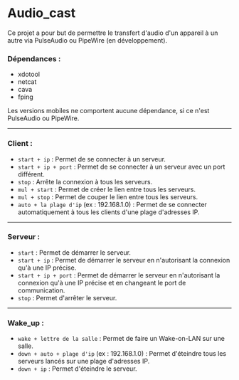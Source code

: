 # Audio_cast  
Ce projet a pour but de permettre le transfert d'audio d'un appareil à un autre via PulseAudio ou PipeWire (en développement).  

### Dépendances :  
- xdotool  
- netcat  
- cava  
- fping  

Les versions mobiles ne comportent aucune dépendance, si ce n'est PulseAudio ou PipeWire.  

---

### Client :  
- `start + ip` : Permet de se connecter à un serveur.  
- `start + ip + port` : Permet de se connecter à un serveur avec un port différent.  
- `stop` : Arrête la connexion à tous les serveurs.  
- `mul + start` : Permet de créer le lien entre tous les serveurs.  
- `mul + stop` : Permet de couper le lien entre tous les serveurs.  
- `auto + la plage d'ip` (ex : 192.168.1.0) : Permet de se connecter automatiquement à tous les clients d'une plage d'adresses IP.  

---

### Serveur :  
- `start` : Permet de démarrer le serveur.  
- `start + ip` : Permet de démarrer le serveur en n'autorisant la connexion qu'à une IP précise.  
- `start + ip + port` : Permet de démarrer le serveur en n'autorisant la connexion qu'à une IP précise et en changeant le port de communication.  
- `stop` : Permet d'arrêter le serveur.  

---

### Wake_up :  
- `wake + lettre de la salle` : Permet de faire un Wake-on-LAN sur une salle.  
- `down + auto + plage d'ip` (ex : 192.168.1.0) : Permet d'éteindre tous les serveurs lancés sur une plage d'adresses IP.  
- `down + ip` : Permet d'éteindre le serveur.  
